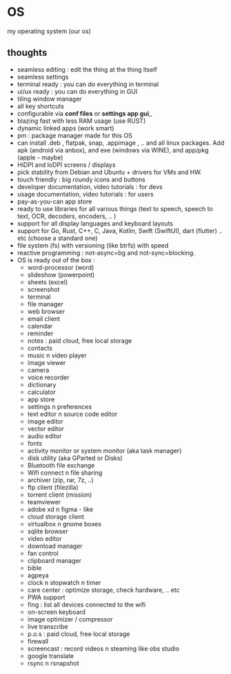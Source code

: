 # OS
my operating system (our os)

## thoughts
- seamless editing : edit the thing at the thing itself
- seamless settings
- terminal ready : you can do everything in terminal
- ui/ux ready : you can do everything in GUI
- tiling window manager
- all key shortcuts
- configurable via __conf files__ or __settings app gui___
- blazing fast with less RAM usage (use RUST)
- dynamic linked apps (work smart)
- pm : package manager made for this OS
- can install .deb , flatpak, snap, .appimage , .. and all linux packages. Add apk (android via anbox), and exe (windows via WINE), and app/pkg (apple - maybe)
- HiDPI and loDPI screens / displays
- pick stability from Debian and Ubuntu + drivers for VMs and HW.
- touch friendly : big roundy icons and buttons
- developer documentation, video tutorials : for devs
- usage documentation, video tutorials : for users
- pay-as-you-can app store
- ready to use libraries for all various things (text to speech, speech to text, OCR, decoders, encoders, .. )
- support for all display languages and keyboard layouts
- support for Go, Rust, C++, C, Java, Kotlin, Swift (SwiftUI), dart (flutter) .. etc (choose a standard one)
- file system (fs) with versioning (like btrfs) with speed
- reactive programming : not-async=bg and not-sync=blocking.
- OS is ready out of the box :
  - word-processor (word)
  - slideshow (powerpoint)
  - sheets (excel)
  - screenshot
  - terminal
  - file manager
  - web browser
  - email client
  - calendar
  - reminder
  - notes : paid cloud, free local storage
  - contacts
  - music n video player
  - image viewer
  - camera
  - voice recorder
  - dictionary
  - calculator
  - app store
  - settings n preferences
  - text editor n source code editor
  - image editor
  - vector editor
  - audio editor
  - fonts
  - activity monitor or system monitor (aka task manager)
  - disk utility (aka GParted or Disks)
  - Bluetooth file exchange
  - Wifi connect n file sharing
  - archiver (zip, rar, 7z, ..)
  - ftp client (filezilla)
  - torrent client (mission)
  - teamviewer
  - adobe xd n figma - like
  - cloud storage client
  - virtualbox n gnome boxes
  - sqlite browser
  - video editor
  - download manager
  - fan control
  - clipboard manager
  - bible
  - agpeya
  - clock n stopwatch n timer
  - care center : optimize storage, check hardware, .. etc
  - PWA support
  - fing : list all devices connected to the wifi
  - on-screen keyboard
  - image optimizer / compressor
  - live transcribe
  - p.o.s : paid cloud, free local storage
  - firewall
  - screencast : record videos n steaming like obs studio
  - google translate
  - rsync n rsnapshot
